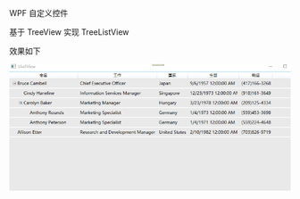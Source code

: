 WPF 自定义控件

基于 TreeView 实现 TreeListView

效果如下 

![](https://github.com/RSDTE/FramewrokTestWpfApp/blob/master/%E5%9B%BE%E7%89%87.png)

